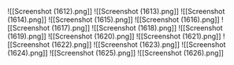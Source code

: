 ![[Screenshot (1612).png]]
![[Screenshot (1613).png]]
![[Screenshot (1614).png]]
![[Screenshot (1615).png]]
![[Screenshot (1616).png]]
![[Screenshot (1617).png]]
![[Screenshot (1618).png]]
![[Screenshot (1619).png]]
![[Screenshot (1620).png]]
![[Screenshot (1621).png]]
![[Screenshot (1622).png]]
![[Screenshot (1623).png]]
![[Screenshot (1624).png]]
![[Screenshot (1625).png]]
![[Screenshot (1626).png]]
